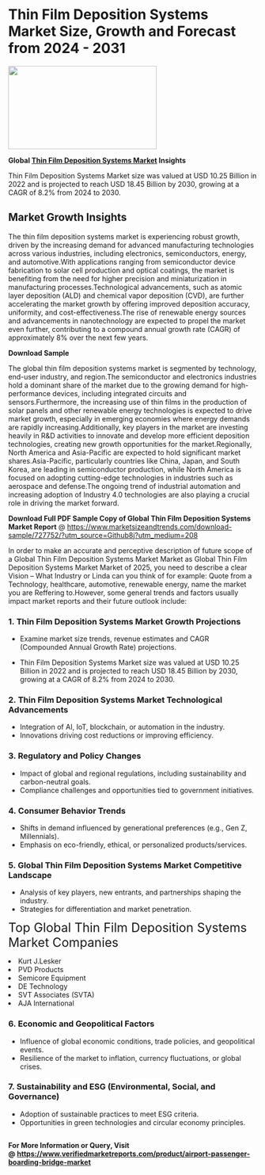 <H1>Thin Film Deposition Systems Market Size, Growth and Forecast from 2024 - 2031</H1><img class="aligncenter size-medium wp-image-584254" src="https://thirdeyenews.in/wp-content/uploads/2024/09/Global-Market-Research-300x168.jpeg" alt="" width="300" height="168" /><p><strong>Global&nbsp;<a href="https://www.marketsizeandtrends.com/download-sample/727752/?utm_source=Github8j?utm_medium=208">Thin Film Deposition Systems Market</a> Insights</strong></p><p>Thin Film Deposition Systems Market size was valued at USD 10.25 Billion in 2022 and is projected to reach USD 18.45 Billion by 2030, growing at a CAGR of 8.2% from 2024 to 2030.</p><p><h2>Market Growth Insights</h2> <p>The thin film deposition systems market is experiencing robust growth, driven by the increasing demand for advanced manufacturing technologies across various industries, including electronics, semiconductors, energy, and automotive.With applications ranging from semiconductor device fabrication to solar cell production and optical coatings, the market is benefiting from the need for higher precision and miniaturization in manufacturing processes.Technological advancements, such as atomic layer deposition (ALD) and chemical vapor deposition (CVD), are further accelerating the market growth by offering improved deposition accuracy, uniformity, and cost-effectiveness.The rise of renewable energy sources and advancements in nanotechnology are expected to propel the market even further, contributing to a compound annual growth rate (CAGR) of approximately 8% over the next few years.</p> <p><strong>Download Sample</strong></p> <p>The global thin film deposition systems market is segmented by technology, end-user industry, and region.The semiconductor and electronics industries hold a dominant share of the market due to the growing demand for high-performance devices, including integrated circuits and sensors.Furthermore, the increasing use of thin films in the production of solar panels and other renewable energy technologies is expected to drive market growth, especially in emerging economies where energy demands are rapidly increasing.Additionally, key players in the market are investing heavily in R&D activities to innovate and develop more efficient deposition technologies, creating new growth opportunities for the market.Regionally, North America and Asia-Pacific are expected to hold significant market shares.Asia-Pacific, particularly countries like China, Japan, and South Korea, are leading in semiconductor production, while North America is focused on adopting cutting-edge technologies in industries such as aerospace and defense.The ongoing trend of industrial automation and increasing adoption of Industry 4.0 technologies are also playing a crucial role in driving the market forward.</p> <p><span class=""><strong>Download Full PDF Sample Copy of Global Thin Film Deposition Systems Market Report</strong> @ <a href="https://www.marketsizeandtrends.com/download-sample/727752/?utm_source=Github8j?utm_medium=208" target="_blank">https://www.marketsizeandtrends.com/download-sample/727752/?utm_source=Github8j?utm_medium=208</a></span></p><p>In order to make an accurate and perceptive description of future scope of a Global&nbsp;Thin Film Deposition Systems Market Market as Global&nbsp;Thin Film Deposition Systems Market Market of 2025, you need to describe a clear Vision &ndash; What Industry or Linda can you think of for example: Quote from a Technology, healthcare, automotive, renewable energy, name the market you are Reffering to.However, some general trends and factors usually impact market reports and their future outlook include:</p><h3>1.&nbsp;<strong>Thin Film Deposition Systems Market Growth Projections</strong></h3><ul><li>Examine market size trends, revenue estimates and CAGR (Compounded Annual Growth Rate) projections.</li><li><p>Thin Film Deposition Systems Market size was valued at USD 10.25 Billion in 2022 and is projected to reach USD 18.45 Billion by 2030, growing at a CAGR of 8.2% from 2024 to 2030.</p></li></ul><h3>2.&nbsp;<strong>Thin Film Deposition Systems Market Technological Advancements</strong></h3><ul><li>Integration of AI, IoT, blockchain, or automation in the industry.</li><li>Innovations driving cost reductions or improving efficiency.</li></ul><h3>3.&nbsp;<strong>Regulatory and Policy Changes</strong></h3><ul><li>Impact of global and regional regulations, including sustainability and carbon-neutral goals.</li><li>Compliance challenges and opportunities tied to government initiatives.</li></ul><h3>4.&nbsp;<strong>Consumer Behavior Trends</strong></h3><ul><li>Shifts in demand influenced by generational preferences (e.g., Gen Z, Millennials).</li><li>Emphasis on eco-friendly, ethical, or personalized products/services.</li></ul><h3>5.&nbsp;<strong>Global Thin Film Deposition Systems Market Competitive Landscape</strong></h3><ul><li>Analysis of key players, new entrants, and partnerships shaping the industry.</li><li>Strategies for differentiation and market penetration.</li></ul><p data-pm-slice="1 1 []"><span style="color: inherit; font-family: inherit; font-size: 25px;">Top Global Thin Film Deposition Systems Market Companies</span></p><div class="" data-test-id=""><p><li>Kurt J.Lesker</li><li> PVD Products</li><li> Semicore Equipment</li><li> DE Technology</li><li> SVT Associates (SVTA)</li><li> AJA International</li></p></div><h3>6.&nbsp;<strong>Economic and Geopolitical Factors</strong></h3><ul><li>Influence of global economic conditions, trade policies, and geopolitical events.</li><li>Resilience of the market to inflation, currency fluctuations, or global crises.</li></ul><h3>7.&nbsp;<strong>Sustainability and ESG (Environmental, Social, and Governance)</strong></h3><ul><li>Adoption of sustainable practices to meet ESG criteria.</li><li>Opportunities in green technologies and circular economy principles.</li></ul><h2><strong style="font-size: 14px;">For More Information or Query, Visit @&nbsp;</strong><a style="background-color: #ffffff; font-size: 14px;" href="https://www.marketsizeandtrends.com/report/thin-film-deposition-systems-market/" target="_blank">https://www.verifiedmarketreports.com/product/airport-passenger-boarding-bridge-market</a></h2>